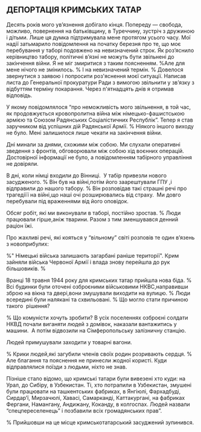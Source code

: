 ## ДЕПОРТАЦІЯ КРИМСЬКИХ ТАТАР

Десять років мого ув’язнення добігало кінця.
Попереду — свобода, можливо, повернення на батьківщину, в Туреччину, зустріч з дружиною і дітьми.
Лише ця думка підтримувала мене протягом усього часу.
Мої надії затьмарило повідомлення на початку березня про те, що моє перебування у таборі подовжено на невизначений строк.
Як роз’яснило керівництво табору, політичні в’язні не можуть бути звільнені до закінчення війни.
Я не міг змиритися з таким поясненням.
%Але для мене нічого не змінилось.
% І на невизначений термін.
% Довелося звернутися з заявою і попросити роз'яснення моєї ситуації.
Написав листа до Генеральної прокуратури Ради з вимогою звільнити у зв’язку з відбуттям терміну покарання.
Через п'ятнадцять днів я отримав відповідь.

У якому повідомлялося “про неможливість мого звільнення, в той час, як продовжується кровопролитна війна між німецько-фашистською армією та Союзом Радянських Соціалістичних Республік”. Тепер я став заручником від успішних дій Радянської Армії.
% Ніякого іншого виходу не було.
Мені залишилося лише чекати на закінчення війни.

Дні минали за днями, схожими між собою.
Ми слухали оперативні зведення з фронтів, обговорювали між собою хід воєнних операцій.
Достовірної інформації не було, а повідомленням табірного управління не довіряли.

В дні, коли німці входили до Вінниці.
 У табір привезли нового засудженого.
% Він був на війні,потім його заарештували ГПУ ,і відправили до нашого табору.
% Він розповідав такі страшні речі про трагедіїї на війні,що наші очі розширювались від страху.
 Ми довго перебували під враженнями від його оповідок.

Обсяг робіт, які ми виконували в таборі, постійно зростав.
% Люди працювали гірше,аніж тварини.
Разом з тим зменшувався денний раціон їжі.

Про жахливі речі, які кояться у “вільному” світі розповів те один в’язень з новоприбулих:

%" Німецькі війська залишають загарбані раніше території".
Крим зайняли війська Червоної Армії і влада знову перейшла до рук більшовиків.
%

Вранці 18 травня 1944 року для кримських татар прийшла нова біда.
% Всі будинки були оточені озброєними військовими НКВС,направивши зброю на вікна та двері,вони змушували виходити на вулицю.
% Люди всередині були налякані та схвильовані.
% Що могло стати причиною такого  рішення?

% Що комуністи хочуть зробити?
В усіх поселеннях озброєні солдати НКВД почали виганяти людей з домівок, наказали вантажитись у машини.
 А потім відвозили на Сімферопольську залізничну станцію.

Людей примушували заходити у товарні вагони.

% Крики людей,які загубили членів своїх родин розривають сердця.
% Але благання та пояснення не принесли жодної користі.
Куди відправлялися поїзди з людьми, ніхто не знав.

Пізніше стало відомо, що кримські татари були вивезені хто куди: на Урал, до Сибіру, в Узбекистан.
Ті, хто потрапили в Узбекистан, змушені були працювати на ташкентських фабриках, в Янгіюлі, Фархадбуді, Сирдар’ї, Мирзачюлі, Хавасі, Самарканді, Каттакургані, на фабриках Фергани, Намангану, Андижану, Коканду, в колгоспах.
Людей назвали “спецпереселенець” і позбавили всіх громадянських прав”.

% Прийшовши на це місце кримськотатарський засуджений зупинився.
